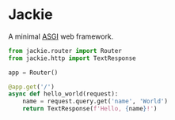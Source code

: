 # Jackie
A minimal [ASGI](https://asgi.readthedocs.io/en/latest/) web framework.

```python
from jackie.router import Router
from jackie.http import TextResponse

app = Router()

@app.get('/')
async def hello_world(request):
    name = request.query.get('name', 'World')
    return TextResponse(f'Hello, {name}!')
```
